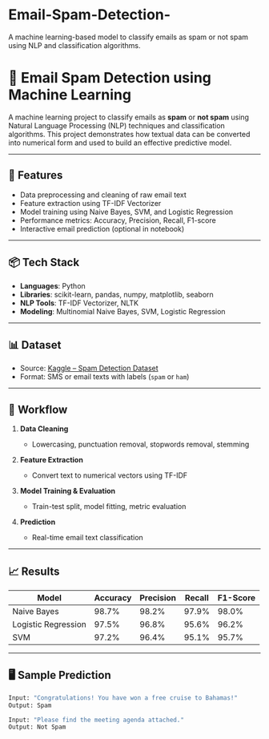 # Email-Spam-Detection-
A machine learning-based model to classify emails as spam or not spam using NLP and classification algorithms.

# 📧 Email Spam Detection using Machine Learning

A machine learning project to classify emails as **spam** or **not spam** using Natural Language Processing (NLP) techniques and classification algorithms. This project demonstrates how textual data can be converted into numerical form and used to build an effective predictive model.

---

## 🚀 Features

- Data preprocessing and cleaning of raw email text
- Feature extraction using TF-IDF Vectorizer
- Model training using Naive Bayes, SVM, and Logistic Regression
- Performance metrics: Accuracy, Precision, Recall, F1-score
- Interactive email prediction (optional in notebook)

---

## 📦 Tech Stack

- **Languages**: Python
- **Libraries**: scikit-learn, pandas, numpy, matplotlib, seaborn
- **NLP Tools**: TF-IDF Vectorizer, NLTK
- **Modeling**: Multinomial Naive Bayes, SVM, Logistic Regression

---

## 📊 Dataset

- Source: [Kaggle – Spam Detection Dataset](https://www.kaggle.com/datasets/uciml/sms-spam-collection-dataset)
- Format: SMS or email texts with labels (`spam` or `ham`)

---

## 🧪 Workflow

1. **Data Cleaning**  
   - Lowercasing, punctuation removal, stopwords removal, stemming

2. **Feature Extraction**  
   - Convert text to numerical vectors using TF-IDF

3. **Model Training & Evaluation**  
   - Train-test split, model fitting, metric evaluation

4. **Prediction**  
   - Real-time email text classification

---

## 📈 Results

| Model               | Accuracy | Precision | Recall | F1-Score |
|--------------------|----------|-----------|--------|----------|
| Naive Bayes        | 98.7%    | 98.2%     | 97.9%  | 98.0%    |
| Logistic Regression| 97.5%    | 96.8%     | 95.6%  | 96.2%    |
| SVM                | 97.2%    | 96.4%     | 95.1%  | 95.7%    |

---

## 🖥️ Sample Prediction

```python
Input: "Congratulations! You have won a free cruise to Bahamas!"
Output: Spam

Input: "Please find the meeting agenda attached."
Output: Not Spam

